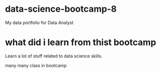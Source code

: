# data-science-bootcamp-8
My data portfolio for Data Analyst 

# what did i learn from thist bootcamp
Learn a lot of stuff related to data science skills.

many many class in bootcamp


